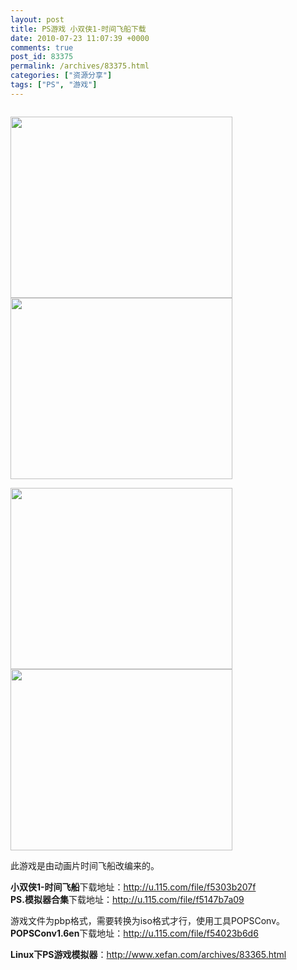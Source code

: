 ```yaml
---
layout: post
title: PS游戏 小双侠1-时间飞船下载
date: 2010-07-23 11:07:39 +0000
comments: true
post_id: 83375
permalink: /archives/83375.html
categories: ["资源分享"]
tags: ["PS", "游戏"]
---
```


<p style="text-align: center"><img title="小双侠" src="http://image163.poco.cn/mypoco/myphoto/20100623/15/55451291201006231557253252637657526_004.jpg" alt="" /></p>

<img title="小双侠" src="http://image163.poco.cn/mypoco/myphoto/20100623/15/55451291201006231557253252637657526_003.jpg" alt="" width="355" height="290" /><img title="小双侠" src="http://image163.poco.cn/mypoco/myphoto/20100623/15/55451291201006231557253252637657526_002.jpg" alt="" width="355" height="290" />

<img title="小双侠" src="http://image163.poco.cn/mypoco/myphoto/20100623/15/55451291201006231557253252637657526_001.jpg" alt="" width="355" height="290" /><img title="小双侠" src="http://image163.poco.cn/mypoco/myphoto/20100623/15/55451291201006231557253252637657526_000.jpg" alt="" width="355" height="290" />

此游戏是由动画片时间飞船改编来的。

<strong>小双侠1-时间飞船</strong>下载地址：http://u.115.com/file/f5303b207f  
<strong>PS.模拟器合集</strong>下载地址：http://u.115.com/file/f5147b7a09  

游戏文件为pbp格式，需要转换为iso格式才行，使用工具POPSConv。  
<strong>POPSConv1.6en</strong>下载地址：http://u.115.com/file/f54023b6d6  

<strong>Linux下PS游戏模拟器</strong>：http://www.xefan.com/archives/83365.html
